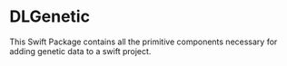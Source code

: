 # DLGenetic

This Swift Package contains all the primitive components necessary for adding genetic data to a swift project.


